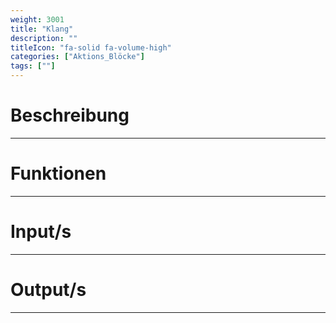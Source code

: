 ```yaml
---
weight: 3001
title: "Klang"
description: ""
titleIcon: "fa-solid fa-volume-high"
categories: ["Aktions_Blöcke"]
tags: [""]
---
```



# Beschreibung
---

# Funktionen
---

# Input/s
---

# Output/s
---
